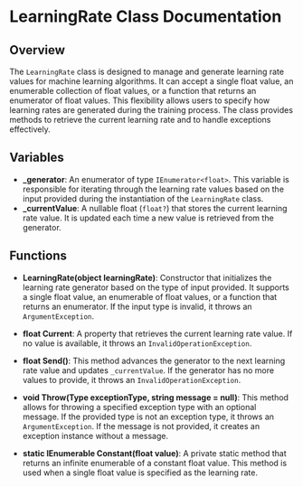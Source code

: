 # LearningRate Class Documentation

## Overview
The `LearningRate` class is designed to manage and generate learning rate values for machine learning algorithms. It can accept a single float value, an enumerable collection of float values, or a function that returns an enumerator of float values. This flexibility allows users to specify how learning rates are generated during the training process. The class provides methods to retrieve the current learning rate and to handle exceptions effectively.

## Variables
- **_generator**: An enumerator of type `IEnumerator<float>`. This variable is responsible for iterating through the learning rate values based on the input provided during the instantiation of the `LearningRate` class.
- **_currentValue**: A nullable float (`float?`) that stores the current learning rate value. It is updated each time a new value is retrieved from the generator.

## Functions
- **LearningRate(object learningRate)**: Constructor that initializes the learning rate generator based on the type of input provided. It supports a single float value, an enumerable of float values, or a function that returns an enumerator. If the input type is invalid, it throws an `ArgumentException`.

- **float Current**: A property that retrieves the current learning rate value. If no value is available, it throws an `InvalidOperationException`.

- **float Send()**: This method advances the generator to the next learning rate value and updates `_currentValue`. If the generator has no more values to provide, it throws an `InvalidOperationException`.

- **void Throw(Type exceptionType, string message = null)**: This method allows for throwing a specified exception type with an optional message. If the provided type is not an exception type, it throws an `ArgumentException`. If the message is not provided, it creates an exception instance without a message.

- **static IEnumerable<float> Constant(float value)**: A private static method that returns an infinite enumerable of a constant float value. This method is used when a single float value is specified as the learning rate.